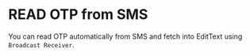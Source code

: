 # READ OTP from SMS
You can read OTP automatically from SMS and fetch into EditText using ` Broadcast Receiver `.

